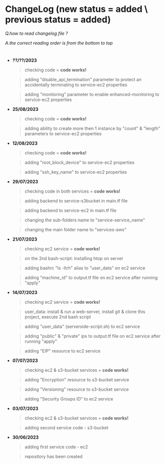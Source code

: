 # ChangeLog (new status = added \ previous status = added)

*Q.how to read changelog file ?* 

*A.the correct reading order is from the bottom to top*
#

- **??/??/2023** 
	> checking code = **code works!**

	> adding "disable_api_termination" parameter to protect an accidentally terminating to service-ec2 properties 

	> adding "monitoring" parameter to enable enhanced-monitoring to service-ec2 properties

- **25/08/2023** 
	> checking code = **code works!**

	> adding ability to create more then 1 instance by "count" & "length" parameters to service-ec2 properties 

- **12/08/2023** 
	> checking code = **code works!**

	> adding "root_block_device" to service-ec2 properties

	> adding "ssh_key_name" to service-ec2 properties

- **29/07/2023** 
	> checking code in both services = **code works!**

	> adding backend to service-s3bucket in main.tf file

	> adding backend to service-ec2 in main.tf file 

	> changing the sub-folders name to "service-service_name"

	> changing the main folder name to "services-aws"

- **21/07/2023** 
	> checking ec2 service = **code works!**

	> on the 2nd bash-script: installing htop on server

	> adding bashrc "ls -ltrh" alias to "user_data" on ec2 service

	> adding "machine_id" to output.tf file on ec2 service after running "apply"

- **14/07/2023** 
	> checking ec2 service = **code works!**

	> user_data: install & run a web-server, install git & clone this project, execute 2nd bash script

	> adding "user_data" (serverside-script.sh) to ec2 service

	> adding "public" & "private" ips to output.tf file on ec2 service after running "apply"

	> adding "EIP" resource to ec2 service

- **07/07/2023** 
	> checking ec2 & s3-bucket services = **code works!**

	> adding "Encryption" resource to s3-bucket service

	> adding "Versioning" resource to s3-bucket service

	> adding "Security Groups ID" to ec2 service

- **03/07/2023** 
	> checking ec2 & s3-bucket services = **code works!**

	> adding second service code - s3-bucket


- **30/06/2023** 
	> adding first service code - ec2

	> repository has been created 

